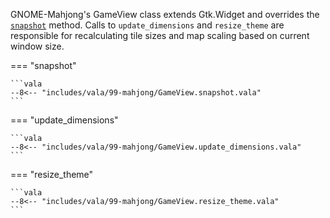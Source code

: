 GNOME-Mahjong's GameView class extends Gtk.Widget and overrides the [`snapshot`](https://docs.gtk.org/gtk4/vfunc.Widget.snapshot.html) method.
Calls to `update_dimensions` and `resize_theme` are responsible for recalculating tile sizes and map scaling based on current window size.

=== "snapshot"

    ```vala
    --8<-- "includes/vala/99-mahjong/GameView.snapshot.vala"
    ```

=== "update_dimensions"

    ```vala
    --8<-- "includes/vala/99-mahjong/GameView.update_dimensions.vala"
    ```

=== "resize_theme"

    ```vala
    --8<-- "includes/vala/99-mahjong/GameView.resize_theme.vala"
    ```

